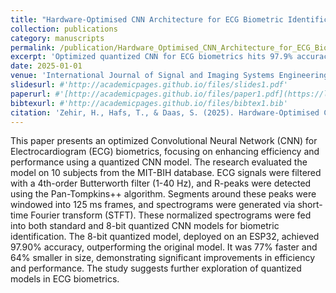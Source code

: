 ```yaml
---
title: "Hardware-Optimised CNN Architecture for ECG Biometric Identification on Embedded Systems"
collection: publications
category: manuscripts
permalink: /publication/Hardware_Optimised_CNN_Architecture_for_ECG_Biometric_Identification_on_Embedded_Systems
excerpt: 'Optimized quantized CNN for ECG biometrics hits 97.9% accuracy, 77% faster and 64% smaller, enabling efficient ESP32-based identification.'
date: 2025-01-01
venue: 'International Journal of Signal and Imaging Systems Engineering'
slidesurl: #'http://academicpages.github.io/files/slides1.pdf'
paperurl: #'[http://academicpages.github.io/files/paper1.pdf](https://link.springer.com/epdf/10.1007/s11042-025-21044-1)'
bibtexurl: #'http://academicpages.github.io/files/bibtex1.bib'
citation: 'Zehir, H., Hafs, T., & Daas, S. (2025). Hardware-Optimised CNN Architecture for ECG Biometric Identification on Embedded Systems. International Journal of Signal and Imaging Systems Engineering'
---
```

This paper presents an optimized Convolutional Neural Network (CNN) for Electrocardiogram (ECG) biometrics, focusing on enhancing efficiency and performance using a quantized CNN model. The research evaluated the model on 10 subjects from the MIT-BIH database. ECG signals were filtered with a 4th-order Butterworth filter (1-40 Hz), and R-peaks were detected using the Pan-Tompkins++ algorithm. Segments around these peaks were windowed into 125 ms frames, and spectrograms were generated via short-time Fourier transform (STFT). These normalized spectrograms were fed into both standard and 8-bit quantized CNN models for biometric identification. The 8-bit quantized model, deployed on an ESP32, achieved 97.90% accuracy, outperforming the original model. It was 77% faster and 64% smaller in size, demonstrating significant improvements in efficiency and performance. The study suggests further exploration of quantized models in ECG biometrics.